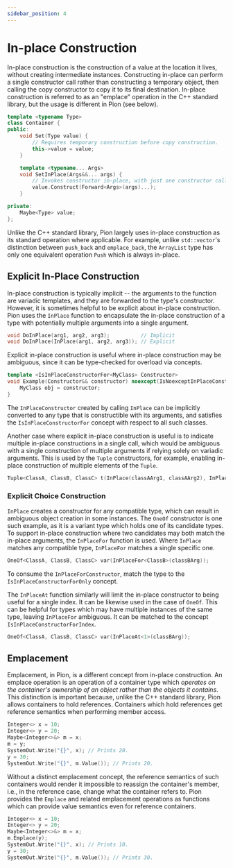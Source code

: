 ```yaml
---
sidebar_position: 4
---
```


# In-place Construction

In-place construction is the construction of a value at the location it lives, without creating intermediate instances.
Constructing in-place can perform a single constructor call rather than constructing a temporary object, then calling
the copy constructor to copy it to its final destination. In-place construction is referred to as an "emplace" operation
in the C++ standard library, but the usage is different in Pion (see below).

```cpp title="In-Place Construction"
template <typename Type>
class Container {
public:
    void Set(Type value) {
        // Requires temporary construction before copy construction.
        this->value = value;
    }

    template <typename... Args>
    void SetInPlace(Args&&... args) {
        // Invokes constructor in-place, with just one constructor call.
        value.Construct(Forward<Args>(args)...);
    }

private:
    Maybe<Type> value;
};
```

Unlike the C++ standard library, Pion largely uses in-place construction as its standard operation where applicable. For
example, unlike `std::vector`'s distinction between `push_back` and `emplace_back`, the `ArrayList` type has only one
equivalent operation `Push` which is always in-place.

## Explicit In-Place Construction

In-place construction is typically implicit -- the arguments to the function are variadic templates, and they are
forwarded to the type's constructor. However, it is sometimes helpful to be explicit about in-place construction.
Pion uses the `InPlace` function to encapsulate the in-place construction of a type with potentially multiple arguments
into a single argument.

```cpp title="Implicit vs. Explicit In-Place Construction"
void DoInPlace(arg1, arg2, arg3);          // Implicit
void DoInPlace(InPlace(arg1, arg2, arg3)); // Explicit
```

Explicit in-place construction is useful where in-place construction may be ambiguous, since it can be type-checked for
overload via concepts.

```cpp title=""
template <IsInPlaceConstructorFor<MyClass> Constructor>
void Example(Constructor&& constructor) noexcept(IsNoexceptInPlaceConstructorFor<MyClass>) {
    MyClass obj = constructor;
}
```

The `InPlaceConstructor` created by calling `InPlace` can be implicitly converted to any type that is constructible with
its arguments, and satisfies the `IsInPlaceConstructorFor` concept with respect to all such classes.

Another case where explicit in-place construction is useful is to indicate multiple in-place constructions in a single
call, which would be ambiguous with a single construction of multiple arguments if relying solely on variadic arguments.
This is used by the `Tuple` constructors, for example, enabling in-place construction of multiple elements of the
`Tuple`.

```cpp title="Multiple In-Place Constructions"
Tuple<ClassA, ClassB, ClassC> t(InPlace(classAArg1, classAArg2), InPlace(classBArg1), InPlace(classCArg1, classCArg2));
```

### Explicit Choice Construction

`InPlace` creates a constructor for any compatible type, which can result in ambiguous object creation in some
instances. The `OneOf` constructor is one such example, as it is a variant type which holds one of its candidate types.
To support in-place construction where two candidates may both match the in-place arguments, the `InPlaceFor` function
is used. Where `InPlace` matches any compatible type, `InPlaceFor` matches a single specific one.

```cpp title="Using InPlaceFor"
OneOf<ClassA, ClassB, ClassC> var(InPlaceFor<ClassB>(classBArg));
```

To consume the `InPlaceForConstructor`, match the type to the `IsInPlaceConstructorForOnly` concept.

The `InPlaceAt` function similarly will limit the in-place constructor to being useful for a single index. It can be
likewise used in the case of `OneOf`. This can be helpful for types which may have multiple instances of the same type,
leaving `InPlaceFor` ambiguous. It can be matched to the concept `IsInPlaceConstructorForIndex`.

```cpp title="Using InPlaceAt"
OneOf<ClassA, ClassB, ClassC> var(InPlaceAt<1>(classBArg));
```

## Emplacement

Emplacement, in Pion, is a different concept from in-place construction. An emplace operation is an operation of a
container type which *operates on the container's ownership of an object rather than the objects it contains*. This
distinction is important because, unlike the C++ standard library, Pion allows containers to hold references. Containers
which hold references get reference semantics when performing member access.

```cpp title="Maybe with a Reference"
Integer<> x = 10;
Integer<> y = 20;
Maybe<Integer<>&> m = x;
m = y;
SystemOut.Write("{}", x); // Prints 20.
y = 30;
SystemOut.Write("{}", m.Value()); // Prints 20.
```

Without a distinct emplacement concept, the reference semantics of such containers would render it impossible to
reassign the container's member, i.e., in the reference case, change what the container refers to. Pion provides the
`Emplace` and related emplacement operations as functions which can provide value semantics even for reference
containers.

```cpp title="Maybe with a Reference Using Emplace"
Integer<> x = 10;
Integer<> y = 20;
Maybe<Integer<>&> m = x;
m.Emplace(y);
SystemOut.Write("{}", x); // Prints 10.
y = 30;
SystemOut.Write("{}", m.Value()); // Prints 30.
```
